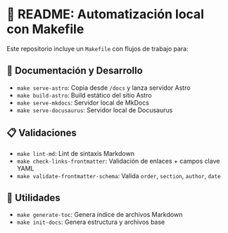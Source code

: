 # 🧪 README: Automatización local con Makefile

Este repositorio incluye un `Makefile` con flujos de trabajo para:

## 🧭 Documentación y Desarrollo

- `make serve-astro`: Copia desde `/docs` y lanza servidor Astro
- `make build-astro`: Build estático del sitio Astro
- `make serve-mkdocs`: Servidor local de MkDocs
- `make serve-docusaurus`: Servidor local de Docusaurus

## 📋 Validaciones

- `make lint-md`: Lint de sintaxis Markdown
- `make check-links-frontmatter`: Validación de enlaces + campos clave YAML
- `make validate-frontmatter-schema`: Valida `order`, `section`, `author`, `date`

## 🧰 Utilidades

- `make generate-toc`: Genera índice de archivos Markdown
- `make init-docs`: Genera estructura y archivos base
